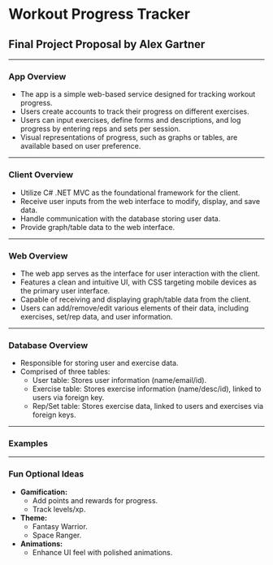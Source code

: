 # Workout Progress Tracker

## Final Project Proposal by Alex Gartner

---

### App Overview

- The app is a simple web-based service designed for tracking workout progress.
- Users create accounts to track their progress on different exercises.
- Users can input exercises, define forms and descriptions, and log progress by entering reps and sets per session.
- Visual representations of progress, such as graphs or tables, are available based on user preference.

---

### Client Overview

- Utilize C# .NET MVC as the foundational framework for the client.
- Receive user inputs from the web interface to modify, display, and save data.
- Handle communication with the database storing user data.
- Provide graph/table data to the web interface.

---

### Web Overview

- The web app serves as the interface for user interaction with the client.
- Features a clean and intuitive UI, with CSS targeting mobile devices as the primary user interface.
- Capable of receiving and displaying graph/table data from the client.
- Users can add/remove/edit various elements of their data, including exercises, set/rep data, and user information.

---

### Database Overview

- Responsible for storing user and exercise data.
- Comprised of three tables:
  - User table: Stores user information (name/email/id).
  - Exercise table: Stores exercise information (name/desc/id), linked to users via foreign key.
  - Rep/Set table: Stores exercise data, linked to users and exercises via foreign keys.

---

### Examples

---

### Fun Optional Ideas

- **Gamification:**
  - Add points and rewards for progress.
  - Track levels/xp.
- **Theme:**
  - Fantasy Warrior.
  - Space Ranger.
- **Animations:**
  - Enhance UI feel with polished animations.